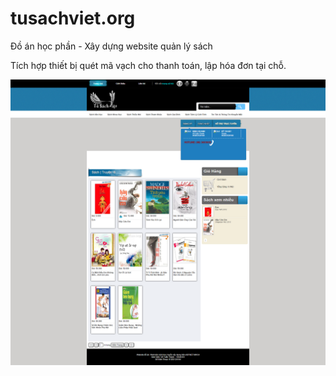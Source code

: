 # tusachviet.org
Đồ án học phần - Xây dựng website quản lý sách

Tích hợp thiết bị quét mã vạch cho thanh toán, lập hóa đơn tại chỗ.

![alt text](https://github.com/tuanthanhvoit/tusachviet/blob/main/DA_WebBanSach/Images/description.png?raw=true)
